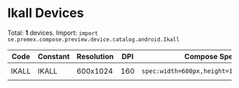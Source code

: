 # Ikall Devices

Total: **1** devices. Import: `import se.premex.compose.preview.device.catalog.android.Ikall`

| Code | Constant | Resolution | DPI | Compose Spec | Preview Usage |
|------|----------|------------|-----|-------------|---------------|
| IKALL | IKALL | 600x1024 | 160 | `spec:width=600px,height=1024px,dpi=160` | `@Preview(device = Ikall.IKALL)` |

<!-- Generated automatically. Do not edit manually. -->
